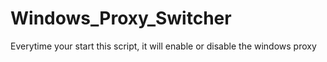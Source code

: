 # Windows_Proxy_Switcher
Everytime your start this script, it will enable or disable the windows proxy
